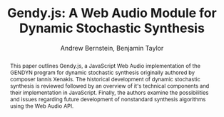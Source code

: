 --- 
  title: "Gendy.js: A Web Audio Module for Dynamic Stochastic Synthesis" 
  abstract: "This paper outlines Gendy.js, a JavaScript Web Audio implementation of the GENDYN program for dynamic stochastic synthesis originally authored by composer Iannis Xenakis. The historical development of dynamic stochastic synthesis is reviewed followed by an overview of it's technical components and their implementation in JavaScript. Finally, the authors examine the possibilities and issues regarding future development of nonstandard synthesis algorithms using the Web Audio API." 
  address: "Atlanta, Georgia" 
  author: "Andrew Bernstein, Benjamin Taylor" 
  booktitle: "Proceedings of the International Web Audio Conference" 
  editor: "Jason Freeman, Alexander Lerch, Matthew Paradis" 
  month: "Proceedings of the International Web Audio Conference"
  pages: "" 
  publisher: "Georgia Tech" 
  series: "WAC '16"
  type: "Paper"  
  year: "2016" 
  id: "2016_61" 
  tags: year2016 
  pdflink: /_data/papers/pdf/2016/2016_61.pdf
  ISSN: 2663-5844
---